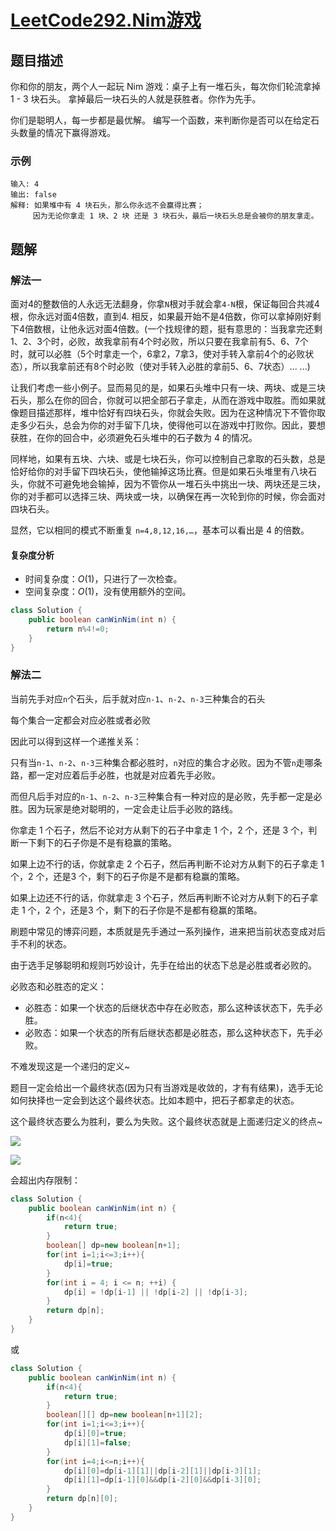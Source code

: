 # [LeetCode292.Nim游戏](https://leetcode-cn.com/problems/nim-game/)
## 题目描述
你和你的朋友，两个人一起玩 Nim 游戏：桌子上有一堆石头，每次你们轮流拿掉 1 - 3 块石头。 拿掉最后一块石头的人就是获胜者。你作为先手。

你们是聪明人，每一步都是最优解。 编写一个函数，来判断你是否可以在给定石头数量的情况下赢得游戏。

### 示例
```
输入: 4
输出: false 
解释: 如果堆中有 4 块石头，那么你永远不会赢得比赛；
     因为无论你拿走 1 块、2 块 还是 3 块石头，最后一块石头总是会被你的朋友拿走。
```
## 题解
### 解法一
面对4的整数倍的人永远无法翻身，你拿`N`根对手就会拿`4-N`根，保证每回合共减4根，你永远对面4倍数，直到4. 相反，如果最开始不是4倍数，你可以拿掉刚好剩下4倍数根，让他永远对面4倍数。(一个找规律的题，挺有意思的：当我拿完还剩1、2、3个时，必败，故我拿前有4个时必败，所以只要在我拿前有5、6、7个时，就可以必胜（5个时拿走一个，6拿2，7拿3，使对手转入拿前4个的必败状态），所以我拿前还有8个时必败（使对手转入必胜的拿前5、6、7状态）... ...)

让我们考虑一些小例子。显而易见的是，如果石头堆中只有一块、两块、或是三块石头，那么在你的回合，你就可以把全部石子拿走，从而在游戏中取胜。而如果就像题目描述那样，堆中恰好有四块石头，你就会失败。因为在这种情况下不管你取走多少石头，总会为你的对手留下几块，使得他可以在游戏中打败你。因此，要想获胜，在你的回合中，必须避免石头堆中的石子数为 4 的情况。

同样地，如果有五块、六块、或是七块石头，你可以控制自己拿取的石头数，总是恰好给你的对手留下四块石头，使他输掉这场比赛。但是如果石头堆里有八块石头，你就不可避免地会输掉，因为不管你从一堆石头中挑出一块、两块还是三块，你的对手都可以选择三块、两块或一块，以确保在再一次轮到你的时候，你会面对四块石头。

显然，它以相同的模式不断重复 `n=4,8,12,16,…`，基本可以看出是 4 的倍数。

#### 复杂度分析
- 时间复杂度：$O(1)$，只进行了一次检查。
- 空间复杂度：$O(1)$，没有使用额外的空间。
```java
class Solution {
    public boolean canWinNim(int n) {
        return n%4!=0;
    }
}
```
### 解法二
当前先手对应`n`个石头，后手就对应`n-1`、`n-2`、`n-3`三种集合的石头

每个集合一定都会对应必胜或者必败

因此可以得到这样一个递推关系：

只有当`n-1`、`n-2`、`n-3`三种集合都必胜时，`n`对应的集合才必败。因为不管`n`走哪条路，都一定对应着后手必胜，也就是对应着先手必败。

而但凡后手对应的`n-1`、`n-2`、`n-3`三种集合有一种对应的是必败，先手都一定是必胜。因为玩家是绝对聪明的，一定会走让后手必败的路线。

你拿走 1 个石子，然后不论对方从剩下的石子中拿走 1 个，2 个，还是 3 个，判断一下剩下的石子你是不是有稳赢的策略。

如果上边不行的话，你就拿走 2 个石子，然后再判断不论对方从剩下的石子拿走 1 个，2 个，还是3 个，剩下的石子你是不是都有稳赢的策略。

如果上边还不行的话，你就拿走 3 个石子，然后再判断不论对方从剩下的石子拿走 1 个，2 个，还是3 个，剩下的石子你是不是都有稳赢的策略。

刷题中常见的博弈问题，本质就是先手通过一系列操作，进来把当前状态变成对后手不利的状态。

由于选手足够聪明和规则巧妙设计，先手在给出的状态下总是必胜或者必败的。

必败态和必胜态的定义：
- 必胜态：如果一个状态的后继状态中存在必败态，那么这种该状态下，先手必胜。
- 必败态：如果一个状态的所有后继状态都是必胜态，那么这种状态下，先手必败。

不难发现这是一个递归的定义~

题目一定会给出一个最终状态(因为只有当游戏是收敛的，才有有结果)，选手无论如何抉择也一定会到达这个最终状态。比如本题中，把石子都拿走的状态。

这个最终状态要么为胜利，要么为失败。这个最终状态就是上面递归定义的终点~

![](https://picgp.oss-cn-beijing.aliyuncs.com/img/20201011215946.png)

![](https://picgp.oss-cn-beijing.aliyuncs.com/img/20201011220211.png)

会超出内存限制：
```java
class Solution {
    public boolean canWinNim(int n) {
        if(n<4){
            return true;
        }
        boolean[] dp=new boolean[n+1];
        for(int i=1;i<=3;i++){
            dp[i]=true;
        }
        for(int i = 4; i <= n; ++i) {
            dp[i] = !dp[i-1] || !dp[i-2] || !dp[i-3];
        }
        return dp[n];
    }
}
```
或
```java
class Solution {
    public boolean canWinNim(int n) {
        if(n<4){
            return true;
        }
        boolean[][] dp=new boolean[n+1][2];
        for(int i=1;i<=3;i++){
            dp[i][0]=true;
            dp[i][1]=false;
        }
        for(int i=4;i<=n;i++){
            dp[i][0]=dp[i-1][1]||dp[i-2][1]||dp[i-3][1];
            dp[i][1]=dp[i-1][0]&&dp[i-2][0]&&dp[i-3][0];
        }
        return dp[n][0];
    }
}
```